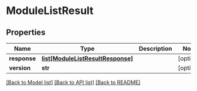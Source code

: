 # ModuleListResult

## Properties
Name | Type | Description | Notes
------------ | ------------- | ------------- | -------------
**response** | [**list[ModuleListResultResponse]**](ModuleListResultResponse.md) |  | [optional] 
**version** | **str** |  | [optional] 

[[Back to Model list]](../README.md#documentation-for-models) [[Back to API list]](../README.md#documentation-for-api-endpoints) [[Back to README]](../README.md)


